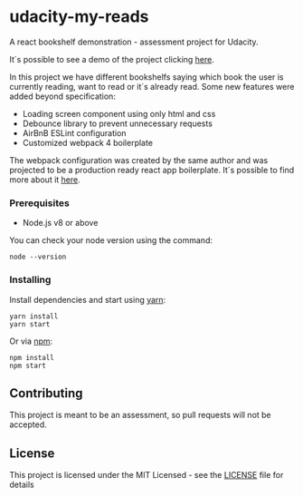# udacity-my-reads

A react bookshelf demonstration - assessment project for Udacity.

It´s possible to see a demo of the project clicking [here](http://good-jelly.surge.sh/).

In this project we have different bookshelfs saying which book the user is currently reading, want to read or it´s already read. Some new features were added beyond specification:

* Loading screen component using only html and css
* Debounce library to prevent unnecessary requests
* AirBnB ESLint configuration
* Customized webpack 4 boilerplate

The webpack configuration was created by the same author and was projected to be a production ready react app boilerplate. It´s possible to find more about it [here](https://github.com/FerJSsilva/webpack-4-react-boilerplate).

### Prerequisites

* Node.js v8 or above

You can check your node version using the command:

```CLI
node --version
```

### Installing

Install dependencies and start using [yarn](https://yarnpkg.com):

```CLI
yarn install
yarn start
```

Or via [npm](https://www.npmjs.com/):

```CLI
npm install
npm start
```

## Contributing

This project is meant to be an assessment, so pull requests will not be accepted.

## License

This project is licensed under the MIT Licensed - see the [LICENSE](LICENSE) file for details
